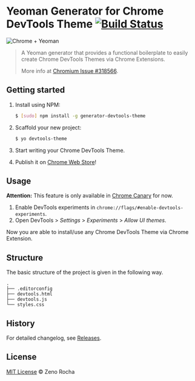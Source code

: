 # Yeoman Generator for Chrome DevTools Theme [![Build Status](https://secure.travis-ci.org/zenorocha/generator-devtools-theme.png?branch=master)](https://travis-ci.org/zenorocha/generator-devtools-theme)

![Chrome + Yeoman](http://f.cl.ly/items/1Z0q2N4122253i0c3E3I/generator-devtools-theme.png)

> A Yeoman generator that provides a functional boilerplate to easily create
> Chrome DevTools Themes via Chrome Extensions.
>
> More info at [Chromium Issue #318566](https://code.google.com/p/chromium/issues/detail?id=318566).

## Getting started

1. Install using NPM:

    ```sh
    $ [sudo] npm install -g generator-devtools-theme
    ```

2. Scaffold your new project:

    ```sh
    $ yo devtools-theme
    ```

3. Start writing your Chrome DevTools Theme.
4. Publish it on [Chrome Web Store](https://chrome.google.com/webstore/)!

## Usage

**Attention:** This feature is only available in [Chrome
Canary](https://www.google.com/intl/en/chrome/browser/canary.html) for now.

1. Enable DevTools experiments in `chrome://flags/#enable-devtools-experiments`.
2. Open DevTools > *Settings* > *Experiments* > *Allow UI themes*.

Now you are able to install/use any Chrome DevTools Theme via Chrome
Extension.

## Structure

The basic structure of the project is given in the following way.

```
.
├── .editorconfig
├── devtools.html
├── devtools.js
└── styles.css
```

## History

For detailed changelog, see [Releases](https://github.com/zenorocha/generator-devtools-theme/releases).

## License

[MIT License](http://zenorocha.mit-license.org/) © Zeno Rocha
